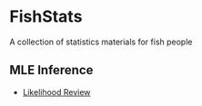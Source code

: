 
<!-- README.md is generated from README.Rmd. Please edit that file -->

# FishStats

<!-- badges: start -->
<!-- badges: end -->

A collection of statistics materials for fish people

## MLE Inference

- [Likelihood
  Review](https://andrea-havron-noaa.github.io/FishStats/docs/Likelihood_Review.html)
